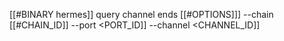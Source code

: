 [[#BINARY hermes]] query channel ends [[#OPTIONS]]] --chain [[#CHAIN_ID]] --port <PORT_ID]] --channel <CHANNEL_ID]]
